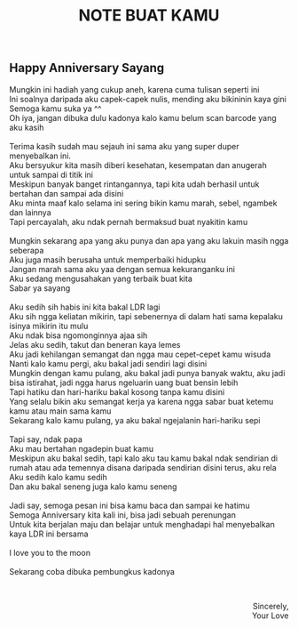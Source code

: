 <html>
<head>
</head>


<h1><center>NOTE BUAT KAMU</center></h1>
<br>
<h2>Happy Anniversary Sayang</h2>

<p>Mungkin ini hadiah yang cukup aneh, karena cuma tulisan seperti ini<br>
Ini soalnya daripada aku capek-capek nulis, mending aku bikininin kaya gini<br>
Semoga kamu suka ya ^^<br>
Oh iya, jangan dibuka dulu kadonya kalo kamu belum scan barcode yang aku kasih<br>
<br>
Terima kasih sudah mau sejauh ini sama aku yang super duper menyebalkan ini.<br>
Aku bersyukur kita masih diberi kesehatan, kesempatan dan anugerah untuk sampai di titik ini<br>
Meskipun banyak banget rintangannya, tapi kita udah berhasil untuk bertahan dan sampai ada disini<br>
Aku minta maaf kalo selama ini sering bikin kamu marah, sebel, ngambek dan lainnya<br>
Tapi percayalah, aku ndak pernah bermaksud buat nyakitin kamu<br>
<br>
Mungkin sekarang apa yang aku punya dan apa yang aku lakuin masih ngga seberapa<br>
Aku juga masih berusaha untuk memperbaiki hidupku<br>
Jangan marah sama aku yaa dengan semua kekuranganku ini<br>
Aku sedang mengusahakan yang terbaik buat kita<br>
Sabar ya sayang<br>
<br>
Aku sedih sih habis ini kita bakal LDR lagi<br>
Aku sih ngga keliatan mikirin, tapi sebenernya di dalam hati sama kepalaku isinya mikirin itu mulu<br>
Aku ndak bisa ngomonginnya ajaa sih<br>
Jelas aku sedih, takut dan beneran kaya lemes<br>
Aku jadi kehilangan semangat dan ngga mau cepet-cepet kamu wisuda<br>
Nanti kalo kamu pergi, aku bakal jadi sendiri lagi disini<br>
Mungkin dengan kamu pulang, aku bakal jadi punya banyak waktu, aku jadi bisa istirahat, jadi ngga harus ngeluarin uang buat bensin lebih<br>
Tapi hatiku dan hari-hariku bakal kosong tanpa kamu disini<br>
Yang selalu bikin aku semangat kerja ya karena ngga sabar buat ketemu kamu atau main sama kamu<br>
Sekarang kalo kamu pulang, ya aku bakal ngejalanin hari-hariku sepi<br>
<br>
Tapi say, ndak papa<br>
Aku mau bertahan ngadepin buat kamu<br>
Meskipun aku bakal sedih, tapi kalo aku tau kamu bakal ndak sendirian di rumah atau ada temennya disana daripada sendirian disini terus, aku rela<br>
Aku sedih kalo kamu sedih<br>
Dan aku bakal seneng juga kalo kamu seneng<br>
<br>
Jadi say, semoga pesan ini bisa kamu baca dan sampai ke hatimu<br>
Semoga Anniversary kita kali ini, bisa jadi sebuah perenungan<br>
Untuk kita berjalan maju dan belajar untuk menghadapi hal menyebalkan kaya LDR ini bersama<br>
<br>
I love you to the moon<br><br>
Sekarang coba dibuka pembungkus kadonya</p>
<br>
<p align="right">Sincerely,<br>
Your Love</p>



</body>
